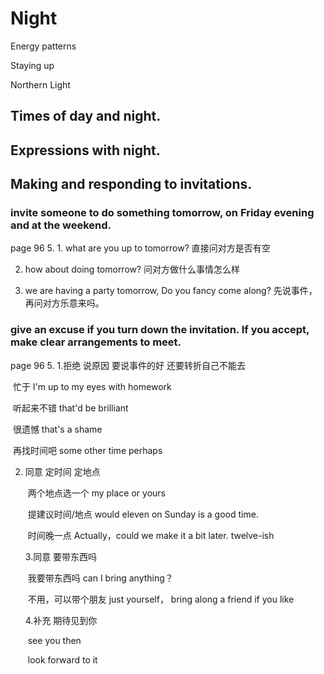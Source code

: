 # Night

Energy patterns

Staying up

Northern Light

## Times of day and night.

## Expressions with night.



## Making and responding to invitations.

### invite someone to do something  tomorrow, on Friday evening and at the weekend.

page 96   5.     1. what are you up to tomorrow?     直接问对方是否有空

   2. how about doing tomorrow?    问对方做什么事情怎么样

   3. we are having a party tomorrow, Do you fancy come along?     先说事件，再问对方乐意来吗。

      

### give an excuse if you turn down the invitation. If you accept, make clear arrangements to meet.

page 96   5.         1.拒绝      说原因    要说事件的好  还要转折自己不能去

​                              忙于   I'm up to my eyes with homework

​                             听起来不错    that'd be brilliant

​                            很遗憾   that's a shame

​                           再找时间吧  some other time perhaps

   2. 同意  定时间 定地点

      ​                两个地点选一个  my place or yours

      ​                提建议时间/地点   would eleven on Sunday is a good time.

      ​              时间晚一点      Actually，could we make it a bit later.  twelve-ish

      3.同意   要带东西吗

      ​              我要带东西吗  can I bring anything？

      ​          不用，可以带个朋友   just yourself， bring along a friend if you like

        4.补充   期待见到你

      ​        see you then

      ​       look forward to it